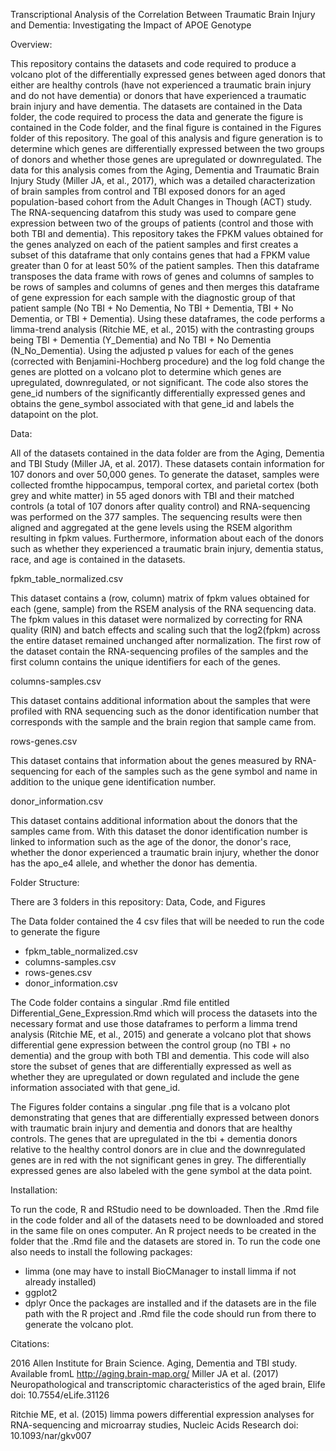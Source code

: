 Transcriptional Analysis of the Correlation Between Traumatic Brain Injury and Dementia: Investigating the Impact of APOE Genotype

Overview:

This repository contains the datasets and code required to produce a volcano plot of the differentially expressed genes between aged donors that either are healthy controls (have not experienced a traumatic brain injury and do not have dementia) or donors that have experienced a traumatic brain injury and have dementia. The datasets are contained in the Data folder, the code required to process the data and generate the figure is contained in the Code folder, and the final figure is contained in the Figures folder of this repository. The goal of this analysis and figure generation is to determine which genes are differentially expressed between the two groups of donors and whether those genes are upregulated or downregulated. The data for this analysis comes from the Aging, Dementia and Traumatic Brain Injury Study (Miller JA, et al., 2017), which was a detailed characterization of brain samples from control and TBI exposed donors for an aged population-based cohort from the Adult Changes in Though (ACT) study. The RNA-sequencing datafrom this study was used to compare gene expression between two of the groups of patients (control and those with both TBI and dementia). This repository takes the FPKM values obtained for the genes analyzed on each of the patient samples and first creates a subset of this dataframe that only contains genes that had a FPKM value greater than 0 for at least 50% of the patient samples. Then this dataframe transposes the data frame with rows of genes and columns of samples to be rows of samples and columns of genes and then merges this dataframe of gene expression for each sample with the diagnostic group of that patient sample (No TBI + No Dementia, No TBI + Dementia, TBI + No Dementia, or TBI + Dementia). Using these dataframes, the code performs a limma-trend analysis (Ritchie ME, et al., 2015) with the contrasting groups being TBI + Dementia (Y_Dementia) and No TBI + No Dementia (N_No_Dementia). Using the adjusted p values for each of the genes (corrected with Benjamini-Hochberg procedure) and the log fold change the genes are plotted on a volcano plot to determine which genes are upregulated, downregulated, or not significant. The code also stores the gene_id numbers of the significantly differentially expressed genes and obtains the gene_symbol associated with that gene_id and labels the datapoint on the plot.

Data:

All of the datasets contained in the data folder are from the Aging, Dementia and TBI Study (Miller JA, et al. 2017). These datasets contain information for 107 donors and over 50,000 genes. To generate the dataset, samples were collected fromthe hippocampus, temporal cortex, and parietal cortex (both grey and white matter) in 55 aged donors with TBI and their matched controls (a total of 107 donors after quality control) and RNA-sequencing was performed on the 377 samples. The sequencing results were then aligned and aggregated at the gene levels using the RSEM algorithm resulting in fpkm values. Furthermore, information about each of the donors such as whether they experienced a traumatic brain injury, dementia status, race, and age is contained in the datasets.

fpkm_table_normalized.csv

This dataset contains a (row, column) matrix of fpkm values obtained for each (gene, sample) from the RSEM analysis of the RNA sequencing data. The fpkm values in this dataset were normalized by correcting for RNA quality (RIN) and batch effects and scaling such that the log2(fpkm) across the entire dataset remained unchanged after normalization. The first row of the dataset contain the RNA-sequencing profiles of the samples and the first column contains the unique identifiers for each of the genes.

columns-samples.csv

This dataset contains additional information about the samples that were profiled with RNA sequencing such as the donor identification number that corresponds with the sample and the brain region that sample came from.

rows-genes.csv

This dataset contains that information about the genes measured by RNA-sequencing for each of the samples such as the gene symbol and name in addition to the unique gene identification number.

donor_information.csv

This dataset contains additional information about the donors that the samples came from. With this dataset the donor identification number is linked to information such as the age of the donor, the donor's race, whether the donor experienced a traumatic brain injury, whether the donor has the apo_e4 allele, and whether the donor has dementia.

Folder Structure:

There are 3 folders in this repository: Data, Code, and Figures

The Data folder contained the 4 csv files that will be needed to run the code to generate the figure
- fpkm_table_normalized.csv
- columns-samples.csv
- rows-genes.csv
- donor_information.csv

The Code folder contains a singular .Rmd file entitled Differential_Gene_Expression.Rmd which will process the datasets into the necessary format and use those dataframes to perform a limma trend analysis (Ritchie ME, et al., 2015) and generate a volcano plot that shows differential gene expression between the control group (no TBI + no dementia) and the group with both TBI and dementia. This code will also store the subset of genes that are differentially expressed as well as whether they are upregulated or down regulated and include the gene information associated with that gene_id.

The Figures folder contains a singular .png file that is a volcano plot demonstrating that genes that are differentially expressed between donors with traumatic brain injury and dementia and donors that are healthy controls. The genes that are upregulated in the tbi + dementia donors relative to the healthy control donors are in clue and the downregulated genes are in red with the not significant genes in grey. The differentially expressed genes are also labeled with the gene symbol at the data point.

Installation:

To run the code, R and RStudio need to be downloaded. Then the .Rmd file in the code folder and all of the datasets need to be downloaded and stored in the same file on ones computer. An R project needs to be created in the folder that the .Rmd file and the datasets are stored in. To run the code one also needs to install the following packages:
- limma (one may have to install BioCManager to install limma if not already installed)
- ggplot2
- dplyr
Once the packages are installed and if the datasets are in the file path with the R project and .Rmd file the code should run from there to generate the volcano plot.

Citations:

2016 Allen Institute for Brain Science. Aging, Dementia and TBI study. Available fromL http://aging.brain-map.org/
Miller JA et al. (2017) Neuropathological and transcriptomic characteristics of the aged brain, Elife doi: 10.7554/eLife.31126

Ritchie ME, et al. (2015) limma powers differential expression analyses for RNA-sequencing and microarray studies, Nucleic Acids Research doi: 10.1093/nar/gkv007
